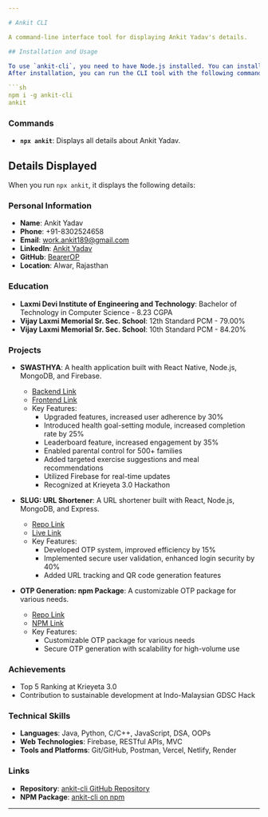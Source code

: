 ```yaml
---

# Ankit CLI

A command-line interface tool for displaying Ankit Yadav's details.

## Installation and Usage

To use `ankit-cli`, you need to have Node.js installed. You can install the CLI tool globally via npm:
After installation, you can run the CLI tool with the following command:

```sh
npm i -g ankit-cli
ankit
```

### Commands

- **`npx ankit`**: Displays all details about Ankit Yadav.

## Details Displayed

When you run `npx ankit`, it displays the following details:

### Personal Information
- **Name**: Ankit Yadav
- **Phone**: +91-8302524658
- **Email**: [work.ankit189@gmail.com](mailto:work.ankit189@gmail.com)
- **LinkedIn**: [Ankit Yadav](https://linkedin.com/in/yadavankit189)
- **GitHub**: [BearerOP](https://github.com/BearerOP)
- **Location**: Alwar, Rajasthan

### Education
- **Laxmi Devi Institute of Engineering and Technology**: Bachelor of Technology in Computer Science - 8.23 CGPA
- **Vijay Laxmi Memorial Sr. Sec. School**: 12th Standard PCM - 79.00%
- **Vijay Laxmi Memorial Sr. Sec. School**: 10th Standard PCM - 84.20%

### Projects
- **SWASTHYA**: A health application built with React Native, Node.js, MongoDB, and Firebase.
  - [Backend Link](https://github.com/BearerOP/Swasthya-backend)
  - [Frontend Link](https://github.com/BearerOP/Swasthya-frontend)
  - Key Features:
    - Upgraded features, increased user adherence by 30%
    - Introduced health goal-setting module, increased completion rate by 25%
    - Leaderboard feature, increased engagement by 35%
    - Enabled parental control for 500+ families
    - Added targeted exercise suggestions and meal recommendations
    - Utilized Firebase for real-time updates
    - Recognized at Krieyeta 3.0 Hackathon

- **SLUG: URL Shortener**: A URL shortener built with React, Node.js, MongoDB, and Express.
  - [Repo Link](https://github.com/BearerOP/TheSlugProject)
  - [Live Link](https://theslug.netlify.app)
  - Key Features:
    - Developed OTP system, improved efficiency by 15%
    - Implemented secure user validation, enhanced login security by 40%
    - Added URL tracking and QR code generation features

- **OTP Generation: npm Package**: A customizable OTP package for various needs.
  - [Repo Link](https://github.com/BearerOP/otp-generation-package)
  - [NPM Link](https://www.npmjs.com/package/otp-generation)
  - Key Features:
    - Customizable OTP package for various needs
    - Secure OTP generation with scalability for high-volume use

### Achievements
- Top 5 Ranking at Krieyeta 3.0
- Contribution to sustainable development at Indo-Malaysian GDSC Hack

### Technical Skills
- **Languages**: Java, Python, C/C++, JavaScript, DSA, OOPs
- **Web Technologies**: Firebase, RESTful APIs, MVC
- **Tools and Platforms**: Git/GitHub, Postman, Vercel, Netlify, Render

### Links
- **Repository**: [ankit-cli GitHub Repository](https://github.com/BearerOP/ankit-cli)
- **NPM Package**: [ankit-cli on npm](https://www.npmjs.com/package/ankit-cli)

---
```


